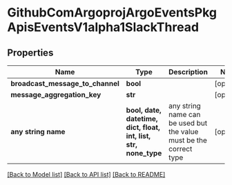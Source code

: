 # GithubComArgoprojArgoEventsPkgApisEventsV1alpha1SlackThread


## Properties
Name | Type | Description | Notes
------------ | ------------- | ------------- | -------------
**broadcast_message_to_channel** | **bool** |  | [optional] 
**message_aggregation_key** | **str** |  | [optional] 
**any string name** | **bool, date, datetime, dict, float, int, list, str, none_type** | any string name can be used but the value must be the correct type | [optional]

[[Back to Model list]](../README.md#documentation-for-models) [[Back to API list]](../README.md#documentation-for-api-endpoints) [[Back to README]](../README.md)


